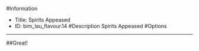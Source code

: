 #Information
 - Title: Spirits Appeased
 - ID: bim_lau_flavour.14
#Description
Spirits Appeased
#Options

___
##Great!
